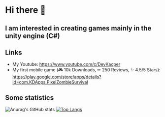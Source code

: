 # Hi there 👋

## I am interested in creating games mainly in the unity engine (C#)

## Links
- My Youtube: https://www.youtube.com/c/DevKacper
- My first mobile game (🎮 10k Downloads, ✏ 250 Reviews, ✨ 4.5/5 Stars): https://play.google.com/store/apps/details?id=com.KDApps.PixelZombieSurvival

## Some statistics
![Anurag's GitHub stats](https://github-readme-stats.vercel.app/api?username=KacperGra&show_icons=true&theme=dark&count_private=true)
[![Top Langs](https://github-readme-stats.vercel.app/api/top-langs/?username=KacperGra&layout=compact&hide=CMake,Makefile,ShaderLab)](https://github.com/anuraghazra/github-readme-stats)
